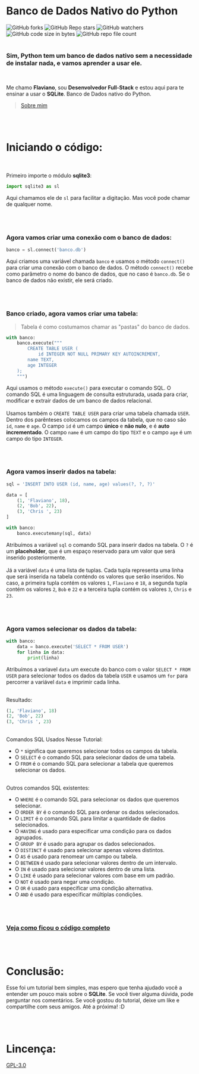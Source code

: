 # Banco de Dados Nativo do Python

![GitHub forks](https://img.shields.io/github/forks/Flaviano-Rodrigues/Tutorial-SQLite?style=flat-square&label=Forks)
![GitHub Repo stars](https://img.shields.io/github/stars/flaviano-rodrigues/Tutorial-SQLite?style=flat-square&label=Stars)
![GitHub watchers](https://img.shields.io/github/watchers/flaviano-rodrigues/Tutorial-SQLite?label=Views&style=flat-square)
![GitHub code size in bytes](https://img.shields.io/github/languages/code-size/flaviano-rodrigues/tutorial-sqlite?label=Size&style=flat-square)
![GitHub repo file count](https://img.shields.io/github/directory-file-count/flaviano-rodrigues/tutorial-sqlite?label=Files&style=flat-square)
<br>
<br>

### **Sim**, Python tem um banco de dados **nativo** sem a necessidade de instalar **nada**, e vamos aprender a usar ele.

<br>

Me chamo **Flaviano**, sou **Desenvolvedor Full-Stack** e estou aqui para te ensinar a usar o **SQLite**. Banco de Dados nativo do Python.
> [Sobre mim](https://github.com/Flaviano-Rodrigues/sobre-mim#sobre-mim)


<br>
<br>

# Iniciando o código:

<br>

Primeiro importe o módulo **sqlite3**:

```python
import sqlite3 as sl
```

Aqui chamamos ele de `sl` para facilitar a digitação. Mas você pode chamar de qualquer nome.

<br>
<br>

### Agora vamos criar uma conexão com o banco de dados:

```python
banco = sl.connect('banco.db')
```
    

Aqui criamos uma variável chamada `banco` e usamos o método `connect()` para criar uma conexão com o banco de dados. O método `connect()` recebe como parâmetro o nome do banco de dados, que no caso é `banco.db`. Se o banco de dados não existir, ele será criado.

<br>
<br>

### Banco criado, agora vamos criar uma tabela:
> Tabela é como costumamos chamar as "pastas" do banco de dados.
    
```python
with banco:
    banco.execute("""
        CREATE TABLE USER (
            id INTEGER NOT NULL PRIMARY KEY AUTOINCREMENT,
        name TEXT,
        age INTEGER
    );
    """)
```

Aqui usamos o método `execute()` para executar o comando SQL. O comando SQL é uma linguagem de consulta estruturada, usada para criar, modificar e extrair dados de um banco de dados relacional. 
<br><br>
Usamos também o `CREATE TABLE USER` para criar uma tabela chamada `USER`. Dentro dos parênteses colocamos os campos da tabela, que no caso são `id`, `name` e `age`. O campo `id` é um campo **único** e **não nulo**, e é **auto incrementado**. O campo `name` é um campo do tipo `TEXT` e o campo `age` é um campo do tipo `INTEGER`.

<br>
<br>

### Agora vamos inserir dados na tabela:

```python
sql = 'INSERT INTO USER (id, name, age) values(?, ?, ?)'

data = [
    (1, 'Flaviano', 18),
    (2, 'Bob', 22),
    (3, 'Chris ', 23)
]

with banco:
    banco.executemany(sql, data)
```

Atribuímos a variável `sql` o comando SQL para inserir dados na tabela. O `?` é um **placeholder**, que é um espaço reservado para um valor que será inserido posteriormente.
<br><br>
Já a variável `data` é uma lista de tuplas. Cada tupla representa uma linha que será inserida na tabela conténdo os valores que serão inseridos. No caso, a primeira tupla contém os valores `1`, `Flaviano` e `18`, a segunda tupla contém os valores `2`, `Bob` e `22` e a terceira tupla contém os valores `3`, `Chris` e `23`.

<br>
<br>

### Agora vamos selecionar os dados da tabela:

```python
with banco:
    data = banco.execute('SELECT * FROM USER')
    for linha in data:
        print(linha)
```


Atribuímos a variavel `data` um execute do banco com o valor `SELECT * FROM USER` para selecionar todos os dados da tabela `USER` e usamos um `for` para percorrer a variável `data` e imprimir cada linha.

<br>
Resultado:

```python
(1, 'Flaviano', 18)
(2, 'Bob', 22)
(3, 'Chris ', 23)
```

<br>
Comandos SQL Usados Nesse Tutorial:

- O `*` significa que queremos selecionar todos os campos da tabela.
- O `SELECT` é o comando SQL para selecionar dados de uma tabela.
- O `FROM` é o comando SQL para selecionar a tabela que queremos selecionar os dados.


<br>
Outros comandos SQL existentes:

- O `WHERE` é o comando SQL para selecionar os dados que queremos selecionar.
- O `ORDER BY` é o comando SQL para ordenar os dados selecionados.
- O `LIMIT` é o comando SQL para limitar a quantidade de dados selecionados.
- O `HAVING` é usado para especificar uma condição para os dados agrupados.
- O `GROUP BY` é usado para agrupar os dados selecionados.
- O `DISTINCT` é usado para selecionar apenas valores distintos.
- O `AS` é usado para renomear um campo ou tabela.
- O `BETWEEN` é usado para selecionar valores dentro de um intervalo.
- O `IN` é usado para selecionar valores dentro de uma lista.
- O `LIKE` é usado para selecionar valores com base em um padrão.
- O `NOT` é usado para negar uma condição.
- O `OR` é usado para especificar uma condição alternativa.
- O `AND` é usado para especificar múltiplas condições.


<br>
<br>

### **[Veja como ficou o código completo](https://github.com/Flaviano-Rodrigues/Python/blob/master/main.py)**

<br>
<br>

# Conclusão:


Esse foi um tutorial bem simples, mas espero que tenha ajudado você a entender um pouco mais sobre o **SQLite**. Se você tiver alguma dúvida, pode perguntar nos comentários. Se você gostou do tutorial, deixe um like e compartilhe com seus amigos. Até a próxima! :D

<br>
<br>

# Lincença:

[GPL-3.0](https://choosealicense.com/licenses/gpl-3.0/)